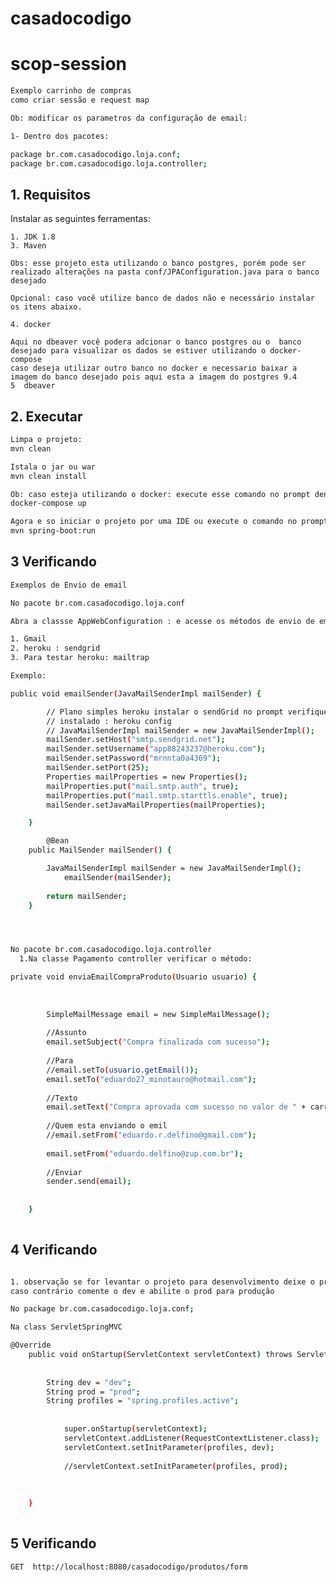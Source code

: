 # casadocodigo
# scop-session

```sh
Exemplo carrinho de compras
como criar sessão e request map

Ob: modificar os parametros da configuração de email:

1- Dentro dos pacotes:

package br.com.casadocodigo.loja.conf;
package br.com.casadocodigo.loja.controller;

```

## 1. Requisitos 

Instalar as seguintes ferramentas:

    1. JDK 1.8
    3. Maven

    Obs: esse projeto esta utilizando o banco postgres, porém pode ser realizado alterações na pasta conf/JPAConfiguration.java para o banco desejado

    Opcional: caso você utilize banco de dados não e necessário instalar os itens abaixo.

    4. docker

    Aqui no dbeaver você podera adcionar o banco postgres ou o  banco desejado para visualizar os dados se estiver utilizando o docker-compose
    caso deseja utilizar outro banco no docker e necessario baixar a imagem do banco desejado pois aqui esta a imagem do postgres 9.4
    5  dbeaver

##  2. Executar
```sh
Limpa o projeto:
mvn clean 

Istala o jar ou war
mvn clean install

Ob: caso esteja utilizando o docker: execute esse comando no prompt dentro da pasta do projeto.
docker-compose up

Agora e so iniciar o projeto por uma IDE ou execute o comando no prompt dentro da pasta do projeto.
mvn spring-boot:run

```

##  3 Verificando

```sh
Exemplos de Envio de email

No pacote br.com.casadocodigo.loja.conf

Abra a classse AppWebConfiguration : e acesse os métodos de envio de email

1. Gmail
2. heroku : sendgrid
3. Para testar heroku: mailtrap

Exemplo:

public void emailSender(JavaMailSenderImpl mailSender) {

		// Plano simples heroku instalar o sendGrid no prompt verifique os dados
		// instalado : heroku config
		// JavaMailSenderImpl mailSender = new JavaMailSenderImpl();
		mailSender.setHost("smtp.sendgrid.net");
		mailSender.setUsername("app88243237@heroku.com");
		mailSender.setPassword("mrnnta0a4369");
		mailSender.setPort(25);
		Properties mailProperties = new Properties();
		mailProperties.put("mail.smtp.auth", true);
		mailProperties.put("mail.smtp.starttls.enable", true);
		mailSender.setJavaMailProperties(mailProperties);

	}	

        @Bean
	public MailSender mailSender() {

		JavaMailSenderImpl mailSender = new JavaMailSenderImpl();
	        emailSender(mailSender);
		
		return mailSender;
	}




No pacote br.com.casadocodigo.loja.controller
  1.Na classe Pagamento controller verificar o método:

private void enviaEmailCompraProduto(Usuario usuario) {
		
		
		
		SimpleMailMessage email = new SimpleMailMessage();
		
		//Assunto
		email.setSubject("Compra finalizada com sucesso");
		
		//Para
		//email.setTo(usuario.getEmail());
		email.setTo("eduardo27_minotauro@hotmail.com");
				
		//Texto
		email.setText("Compra aprovada com sucesso no valor de " + carrinho.getTotal());
		
		//Quem esta enviando o emil
		//email.setFrom("eduardo.r.delfino@gmail.com");
		
		email.setFrom("eduardo.delfino@zup.com.br");
		
		//Enviar
		sender.send(email);
		
		
	}
  

```

##  4 Verificando

```sh

1. observação se for levantar o projeto para desenvolvimento deixe o prod comentado assim como no exemplo abaixo
caso contrário comente o dev e abilite o prod para produção

No package br.com.casadocodigo.loja.conf;

Na class ServletSpringMVC 

@Override
	public void onStartup(ServletContext servletContext) throws ServletException {
		
		
		String dev = "dev";	
		String prod = "prod";
		String profiles = "spring.profiles.active";
		
			
			super.onStartup(servletContext);
			servletContext.addListener(RequestContextListener.class);
			servletContext.setInitParameter(profiles, dev);		
			
			//servletContext.setInitParameter(profiles, prod);
			
					
				
	}
	

```


##  5 Verificando

```sh
GET  http://localhost:8080/casadocodigo/produtos/form


```

```
